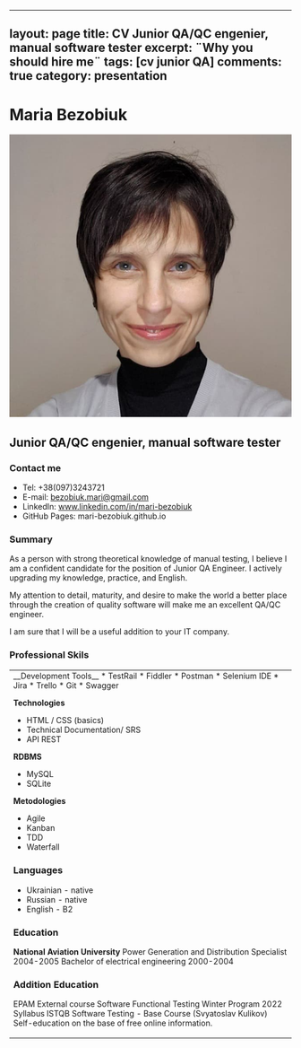 ----
layout: page
title: CV Junior QA/QC engenier, manual software tester
excerpt: ¨Why you should hire me¨
tags: [cv junior QA]
comments: true
category: presentation
---

# Maria Bezobiuk

![](images/photo_bio.jpg)

## Junior QA/QC engenier, manual software tester

### Contact me

* Tel: +38(097)3243721
* E-mail: bezobiuk.mari@gmail.com
* LinkedIn: www.linkedin.com/in/mari-bezobiuk
* GitHub Pages: mari-bezobiuk.github.io


### Summary

As a person with strong theoretical knowledge of manual testing, I 
believe I am a confident candidate for the position of Junior QA Engineer. 
I actively upgrading my knowledge, practice, and English.

My attention to detail, maturity, and desire to make the world a better 
place through the creation of quality software will make me an excellent 
QA/QC engineer.

I am sure that I will be a useful addition to your IT company.


### Professional Skils

<table>
<tr>
<td>
__Development Tools__
* TestRail
* Fiddler
* Postman
* Selenium IDE
* Jira
* Trello
* Git
* Swagger

__Technologies__
* HTML / CSS (basics)
* Technical Documentation/ SRS
* API REST


__RDBMS__
* MySQL
* SQLite

__Metodologies__
* Agile
* Kanban
* TDD
* Waterfall

### Languages
* Ukrainian - native
* Russian - native
* English - B2

### Education

**National Aviation University**
Power Generation and Distribution Specialist
2004-2005
Bachelor of electrical engineering
2000-2004


### Addition Education

EPAM External course Software Functional Testing Winter Program 2022
Syllabus ISTQB
Software Testing - Base Course (Svyatoslav Kulikov)
Self-education on the base of free online information.

</td>
</tr>
</table>
